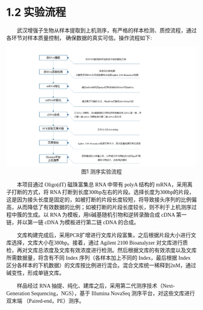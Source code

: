 # 1.2 实验流程

<font face="微软雅黑" >&emsp;&emsp;武汉增强子生物从样本提取到上机测序，有严格的样本检测、质控流程，通过各环节对样本质量控制，
确保数据的真实可信。操作流程如下:</font>


<div align=center><img src="../images/flow1.png"/></div>
<center>图1 测序实验流程</center>


<font face="微软雅黑">&emsp;&emsp;本项目通过 Oligo(dT) 磁珠富集总 RNA 中带有 polyA 结构的 mRNA，采用离子打断的方式，将 RNA 打断到长度300bp左右的片段。选择长度为300bp的片段，这是因为接头长度是固定的，如被打断的片段长度较短，将导致接头序列的比例偏高，从而降低了有效数据的比例；如被打断的片段长度较长，则不利于上机测序过程中簇的生成。以 RNA 为模板，用6碱基随机引物和逆转录酶合成 cDNA 第一链，并以第一链 cDNA 为模板进行第二链 cDNA 的合成。</font><br />

<font face="微软雅黑" >&emsp;&emsp;文库构建完成后，采用PCR扩增进行文库片段富集，之后根据片段大小进行文库选择，文库大小在380bp。接着，通过 Agilent 2100 Bioanalyzer 对文库进行质检，再对文库总浓度及文库有效浓度进行检测。然后根据文库的有效浓度以及文库所需数据量，将含有不同 Index 序列（各样本加上不同的 Index，最后根据 Index 区分各样本的下机数据）的文库按比例进行混合。混合文库统一稀释到2nM，通过碱变性，形成单链文库。</font><br />

<font face="微软雅黑" >&emsp;&emsp;样品经过 RNA 抽提、纯化、建库之后，采用第二代测序技术（Next-Generation Sequencing，NGS），基于 Illumina NovaSeq 测序平台，对这些文库进行双末端 （Paired-end，PE）测序。</font>